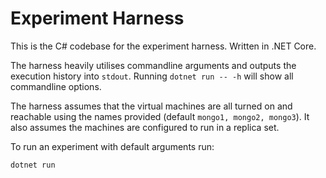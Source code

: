 # Experiment Harness

This is the C# codebase for the experiment harness. Written in .NET Core.

The harness heavily utilises commandline arguments and outputs the execution history into `stdout`. Running `dotnet run -- -h` will show all commandline options.

The harness assumes that the virtual machines are all turned on and reachable using the names provided (default `mongo1, mongo2, mongo3`). It also assumes the machines are configured to run in a replica set. 

To run an experiment with default arguments run:

`dotnet run`
